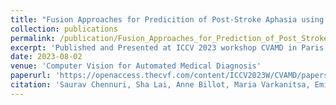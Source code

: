```yaml
---
title: "Fusion Approaches for Predicition of Post-Stroke Aphasia using Multi-modal Neuroimaging Data"
collection: publications
permalink: /publication/Fusion_Approaches_for_Prediction_of_Post_Stroke_Aphasia_Severity_using_Multi-Modal_Neuroimaging_data.md
excerpt: 'Published and Presented at ICCV 2023 workshop CVAMD in Paris'
date: 2023-08-02
venue: 'Computer Vision for Automated Medical Diagnosis'
paperurl: 'https://openaccess.thecvf.com/content/ICCV2023W/CVAMD/papers/Chennuri_Fusion_Approaches_to_Predict_Post-Stroke_Aphasia_Severity_from_Multimodal_Neuroimaging_ICCVW_2023_paper.pdf'
citation: 'Saurav Chennuri, Sha Lai, Anne Billot, Maria Varkanitsa, Emily Braun, Swathi Kiran, Archana Venkataraman, Janusz Konrad, Prakash Ishwar, Margrit Betke. (2023). ;<i>ICCV CVAMD1</i>.'
---
```

<!-- This paper is about the number 3. The number 4 is left for future work. -->


 